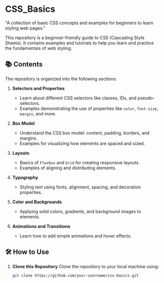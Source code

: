 # CSS_Basics
 "A collection of basic CSS concepts and examples for beginners to learn styling web pages."

This repository is a beginner-friendly guide to CSS (Cascading Style Sheets). It contains examples and tutorials to help you learn and practice the fundamentals of web styling.

## 📚 Contents

The repository is organized into the following sections:

1. **Selectors and Properties**
   - Learn about different CSS selectors like classes, IDs, and pseudo-selectors.
   - Examples demonstrating the use of properties like `color`, `font-size`, `margin`, and more.

2. **Box Model**
   - Understand the CSS box model: content, padding, borders, and margins.
   - Examples for visualizing how elements are spaced and sized.

3. **Layouts**
   - Basics of `Flexbox` and `Grid` for creating responsive layouts.
   - Examples of aligning and distributing elements.

4. **Typography**
   - Styling text using fonts, alignment, spacing, and decoration properties.

5. **Color and Backgrounds**
   - Applying solid colors, gradients, and background images to elements.

6. **Animations and Transitions**
   - Learn how to add simple animations and hover effects.

## 🛠 How to Use

1. **Clone this Repository**
   Clone the repository to your local machine using:
   ```bash
   git clone https://github.com/your-username/css-basics.git
